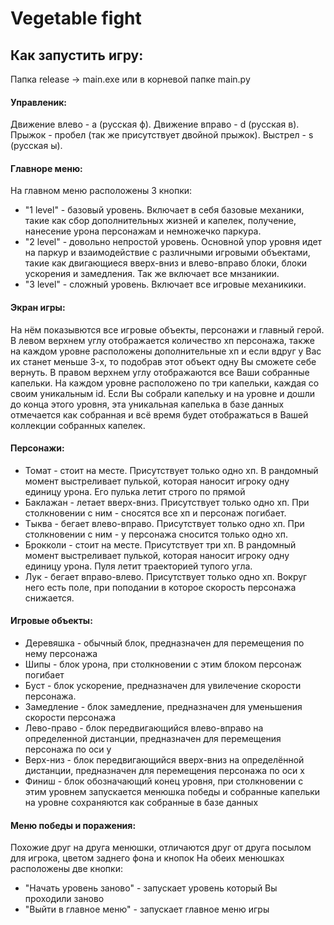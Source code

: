 # Vegetable fight

## Как запустить игру:
Папка release -> main.exe или в корневой папке main.py

#### Управленик:

Движение влево - a (русская ф).
Движение вправо - d (русская в).
Прыжок - пробел (так же присутствует двойной прыжок).
Выстрел - s (русская ы).

#### Главноре меню:

На главном меню расположены 3 кнопки:
+ "1 level" - базовый уровень. Включает в себя базовые механики, такие как сбор дополнительных жизней и капелек, получение, нанесение урона персонажам и немножечко паркура.
+ "2 level" - довольно непростой уровень. Основной упор уровня идет на паркур и взаимодействие с различными игровыми объектами, такие как двигающиеся вверх-вниз и влево-вправо блоки, блоки ускорения и замедления. Так же включает все мнзаникии.
+ "3 level" - сложный уровень. Включает все игровые механикики.

#### Экран игры:

На нём показывются все игровые объекты, персонажи и главный герой.
В левом верхнем углу отображается количество хп персонажа, также на каждом уровне расположены дополнительные хп и если вдруг у Вас их станет меньше 3-х, то подобрав этот объект одну Вы сможете себе вернуть.
В правом верхнем углу отображаются все Ваши собранные капельки. На каждом уровне расположено по три капельки, каждая со своим уникальным id. Если Вы собрали капельку и на уровне и дошли до конца этого уровня, эта уникальная капелька в базе данных отмечается как собранная и всё время будет отображаться в Вашей коллекции собранных капелек.

#### Персонажи:
+ Томат - стоит на месте. Присутствует только одно хп. В рандомный момент выстреливает пулькой, которая наносит игроку одну единицу урона. Его пулька летит строго по прямой
+ Баклажан - летает вверх-вниз. Присутствует только одно хп. При столкновении с ним - сносятся все хп и персонаж погибает.
+ Тыква - бегает влево-вправо. Присутствует только одно хп. При столкновении с ним - у персонажа сносится только одно хп.
+ Брокколи - стоит на месте. Присутствует три хп. В рандомный момент выстреливает пулькой, которая наносит игроку одну единицу урона. Пуля летит траекторией тупого угла.
+ Лук - бегает вправо-влево. Присутствует только одно хп. Вокруг него есть поле, при поподании в которое скорость персонажа снижается.

#### Игровые объекты:
+ Деревяшка - обычный блок, предназначен для перемещения по нему персонажа
+ Шипы - блок урона, при столкновении с этим блоком персонаж погибает
+ Буст - блок ускорение, предназначен для увилечение скорости персонажа.
+ Замедление - блок замедление, предназначен для уменьшения скорости персонажа
+ Лево-право - блок передвигающийся влево-вправо на определенной дистанции, предназначен для перемещения персонажа по оси y
+ Верх-низ - блок передвигающийся вверх-вниз на определённой дистанции, предназначен для перемещения персонажа по оси x
+ Финиш - блок обозначающий конец уровня, при столкновении с этим уровнем запускается менюшка победы и собранные капельки на уровне сохраняются как собранные в базе данных

#### Меню победы и поражения:
Похожие друг на друга менюшки, отличаются друг от друга посылом для игрока, цветом заднего фона и кнопок
На обеих менюшках расположены две кнопки:
+ "Начать уровень заново" - запускает уровень который Вы проходили заново
+ "Выйти в главное меню" - запускает главное меню игры
